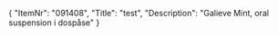 {
  "ItemNr": "091408",
  "Title": "test",
  "Description": "Galieve Mint, oral suspension i dospåse"
}